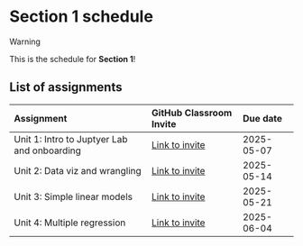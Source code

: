 # Section 1 schedule

> [!WARNING]  
> This is the schedule for **Section 1**!

## List of assignments

| **Assignment** | **GitHub Classroom Invite** | **Due date** |
|:--- |:--- |:--- |
| Unit 1: Intro to Juptyer Lab and onboarding | [Link to invite](https://classroom.github.com/a/AuT1P80o) | 2025-05-07 |
| Unit 2: Data viz and wrangling | [Link to invite](https://classroom.github.com/a/bH4knhv9) | 2025-05-14 |
| Unit 3: Simple linear models | [Link to invite](https://classroom.github.com/a/lA5eZJ3L) | 2025-05-21 |
| Unit 4: Multiple regression | [Link to invite](https://classroom.github.com/a/KJLSMxPH) | 2025-06-04 |
<!-- start of comment
| Unit 5: Logistic regression | [Link to invite](https://classroom.github.com/a/HTk1xFRc) | 2025-02-14 |
| Unit 6: Scikit-Learn API | [Link to invite](https://classroom.github.com/a/bo5twLpa) | 2025-02-21 |
| Unit 7: Virtual sampling | [Link to invite](https://classroom.github.com/a/cjTzC8CO) | 2025-02-28 |
| Unit 8: Bootstrap sampling and confidence intervals | [Link to invite](https://classroom.github.com/a/gWB3gxw-) | 2025-03-07 |
| Unit 9: Hypothesis testing | [Link to invite](https://classroom.github.com/a/NjCrlCS8) | 2025-03-21 |
| Unit 10: Inference for regression | [Link to invite](https://classroom.github.com/a/6VdyjaQx) | 2025-03-28 | 
| Unit 11: Decision trees | [Link to invite](https://classroom.github.com/a/685_FLe2) | 2025-04-04 |
| Unit 12: Non-linear models | [Link to invite](https://classroom.github.com/a/eAIlhR8b) | 2025-04-11 |
| Unit 13: Evaluating model performance| [Link to invite](https://classroom.github.com/a/ZSEI7Glf) | 2025-04-15 |
end of comment -->
